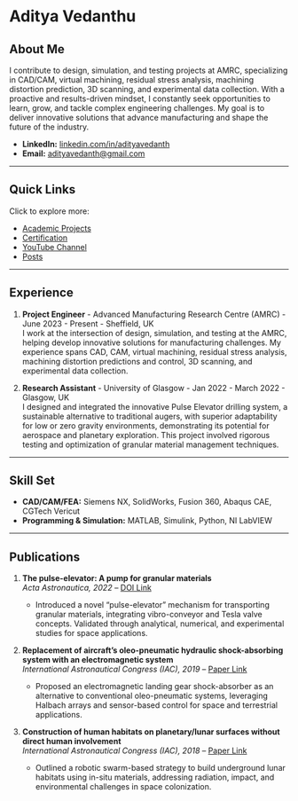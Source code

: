 # **Aditya Vedanthu**

## **About Me**
I contribute to design, simulation, and testing projects at AMRC, specializing in CAD/CAM, virtual machining, residual stress analysis, machining distortion prediction, 3D scanning, and experimental data collection. With a proactive and results-driven mindset, I constantly seek opportunities to learn, grow, and tackle complex engineering challenges. My goal is to deliver innovative solutions that advance manufacturing and shape the future of the industry.

- **LinkedIn:** [linkedin.com/in/adityavedanth](http://www.linkedin.com/in/adityavedanth)  
- **Email:** adityavedanth@gmail.com  

---

## **Quick Links**
Click to explore more:

- [Academic Projects](academic-projects.md)  
- [Certification](certification.md)  
- [YouTube Channel](youtube-channel.md)  
- [Posts](posts.md)  

---

## **Experience**
1. **Project Engineer** - Advanced Manufacturing Research Centre (AMRC) - June 2023 - Present - Sheffield, UK  
   I work at the intersection of design, simulation, and testing at the AMRC, helping develop innovative solutions for manufacturing challenges. My experience spans CAD, CAM, virtual machining, residual stress analysis, machining distortion predictions and control, 3D scanning, and experimental data collection. 

2. **Research Assistant** - University of Glasgow - Jan 2022 - March 2022 - Glasgow, UK  
   I designed and integrated the innovative Pulse Elevator drilling system, a sustainable alternative to traditional augers, with superior adaptability for low or zero gravity environments, demonstrating its potential for aerospace and planetary exploration. This project involved rigorous testing and optimization of granular material management techniques.  

---

## **Skill Set**
- **CAD/CAM/FEA:** Siemens NX, SolidWorks, Fusion 360, Abaqus CAE, CGTech Vericut  
- **Programming & Simulation:** MATLAB, Simulink, Python, NI LabVIEW  

---

## **Publications**
1. **The pulse-elevator: A pump for granular materials**  
   *Acta Astronautica, 2022* – [DOI Link](https://doi.org/10.1016/j.actaastro.2022.07.052)  
   - Introduced a novel “pulse-elevator” mechanism for transporting granular materials, integrating vibro-conveyor and Tesla valve concepts. Validated through analytical, numerical, and experimental studies for space applications.  

2. **Replacement of aircraft’s oleo-pneumatic hydraulic shock-absorbing system with an electromagnetic system**  
   *International Astronautical Congress (IAC), 2019* – [Paper Link](https://dl.iafastro.directory/event/IAC-2019/paper/51055/)  
   - Proposed an electromagnetic landing gear shock-absorber as an alternative to conventional oleo-pneumatic systems, leveraging Halbach arrays and sensor-based control for space and terrestrial applications.  

3. **Construction of human habitats on planetary/lunar surfaces without direct human involvement**  
   *International Astronautical Congress (IAC), 2018* – [Paper Link](https://dl.iafastro.directory/event/IAC-2018/paper/48021/)  
   - Outlined a robotic swarm-based strategy to build underground lunar habitats using in-situ materials, addressing radiation, impact, and environmental challenges in space colonization.  
